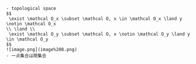  
    - topological space
    $$
     \exist \mathcal O_x \subset \mathcal O, x \in \mathcal O_x \land y \notin \mathcal O_x
    \\ \land \\
     \exist \mathcal O_y \subset \mathcal O, x \notin \mathcal O_y \land y \in \mathcal O_y
    $$
    ![image.png](image%208.png)
    - 一点集合は閉集合